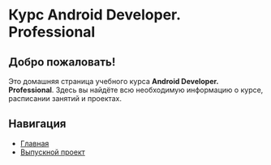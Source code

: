 # Курс Android Developer. Professional

## Добро пожаловать!

Это домашняя страница учебного курса **Android Developer. Professional**. Здесь вы найдёте всю необходимую информацию о курсе, расписании занятий и проектах.

## Навигация

- [Главная](index.md)
- [Выпускной проект](final-project.md)